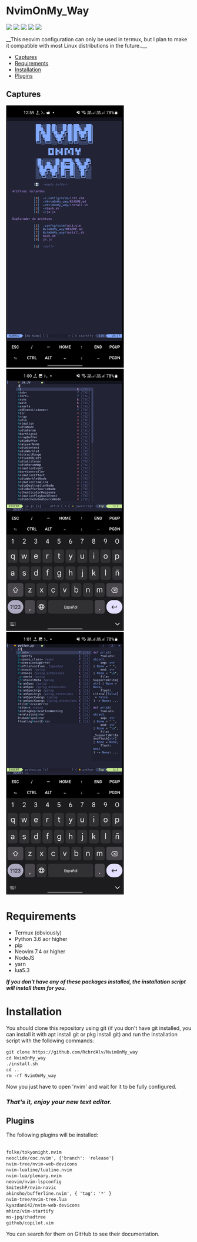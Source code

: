 
 <p align="center">
   <h1>NvimOnMy_Way</h1>
   <img src="https://img.shields.io/badge/-%3E=0.8.0-success?logo=neovim&logoColor=ffffff&labelColor=246FFF&color=7A7A7A" >
  <img src="https://img.shields.io/badge/-Lua-success?logo=lua&logoColor=ffffff&labelColor=246FFF&color=7A7A7A" >
  <img src="https://img.shields.io/badge/-Linux-success?logo=linux&logoColor=ffffff&labelColor=246FFF&color=7A7A7A" >
  <img src="https://img.shields.io/badge/-Neovim-success?logo=neovim&logoColor=ffffff&labelColor=246FFF&color=7A7A7A" >
  <img src="https://img.shields.io/badge/-vim-success?logo=vim&logoColor=ffffff&labelColor=246FFF&color=7A7A7A" >
 </p>
 __This neovim configuration can only be used in termux, but I plan to make it compatible with most Linux distributions in the future..__

- [Captures](#captures)
- [Requirements](#requirements)
- [Installation](#installation)
- [Plugins](#plugins)


## Captures

<img src='.imgs/inicio.jpg' alt="inicio" width=320  >
<img src='.imgs/javascript.jpg' alt="javascript" width=320>
<img src='.imgs/python.jpg' alt="python" width=320>



# Requirements

- Termux (obviously)
- Python 3.6 aor higher
- pip
- Neovim 7.4 or higher
- NodeJS
- yarn
- lua5.3

*__If you don't have any of these packages installed, the installation script will install them for you.__*

# Installation
You should clone this repository using git (if you don't have git installed, you can install it with apt install git or pkg install git) and run the installation script with the following commands:

```
git clone https://github.com/RchrdAlv/NvimOnMy_way
cd NvimOnMy_way
./install.sh
cd ..
rm -rf NvimOnMy_way
```
Now you just have to open 'nvim' and wait for it to be fully configured.

### _That's it, enjoy your new text editor._

## Plugins

The following plugins will be installed:

```

folke/tokyonight.nvim
neoclide/coc.nvim', {'branch': 'release'}
nvim-tree/nvim-web-devicons
nvim-lualine/lualine.nvim
nvim-lua/plenary.nvim
neovim/nvim-lspconfig
SmiteshP/nvim-navic
akinsho/bufferline.nvim', { 'tag': '*' }
nvim-tree/nvim-tree.lua
kyazdani42/nvim-web-devicons
mhinz/vim-startify
ms-jpq/chadtree
github/copilot.vim
```
You can search for them on GitHub to see their documentation.
